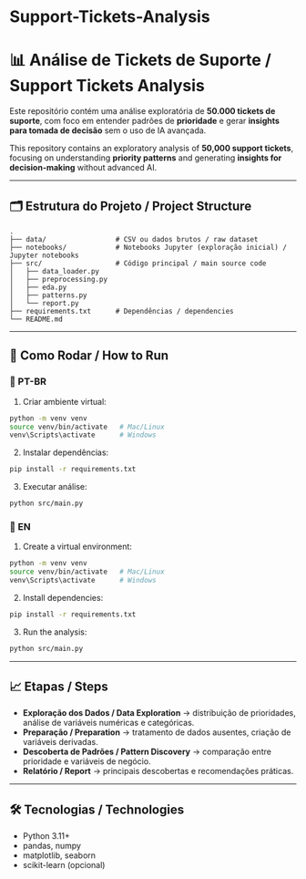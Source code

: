 # Support-Tickets-Analysis

# 📊 Análise de Tickets de Suporte / Support Tickets Analysis

Este repositório contém uma análise exploratória de **50.000 tickets de
suporte**, com foco em entender padrões de **prioridade** e gerar
**insights para tomada de decisão** sem o uso de IA avançada.

This repository contains an exploratory analysis of **50,000 support
tickets**, focusing on understanding **priority patterns** and
generating **insights for decision-making** without advanced AI.

------------------------------------------------------------------------

## 🗂 Estrutura do Projeto / Project Structure

    .
    ├── data/                 # CSV ou dados brutos / raw dataset
    ├── notebooks/            # Notebooks Jupyter (exploração inicial) / Jupyter notebooks
    ├── src/                  # Código principal / main source code
    │   ├── data_loader.py
    │   ├── preprocessing.py
    │   ├── eda.py
    │   ├── patterns.py
    │   └── report.py
    ├── requirements.txt      # Dependências / dependencies
    └── README.md

------------------------------------------------------------------------

## 🚀 Como Rodar / How to Run

### 🔹 PT-BR

1.  Criar ambiente virtual:

``` bash
python -m venv venv
source venv/bin/activate   # Mac/Linux
venv\Scripts\activate      # Windows
```

2.  Instalar dependências:

``` bash
pip install -r requirements.txt
```

3.  Executar análise:

``` bash
python src/main.py
```

### 🔹 EN

1.  Create a virtual environment:

``` bash
python -m venv venv
source venv/bin/activate   # Mac/Linux
venv\Scripts\activate      # Windows
```

2.  Install dependencies:

``` bash
pip install -r requirements.txt
```

3.  Run the analysis:

``` bash
python src/main.py
```

------------------------------------------------------------------------

## 📈 Etapas / Steps

-   **Exploração dos Dados / Data Exploration** → distribuição de
    prioridades, análise de variáveis numéricas e categóricas.
-   **Preparação / Preparation** → tratamento de dados ausentes, criação
    de variáveis derivadas.
-   **Descoberta de Padrões / Pattern Discovery** → comparação entre
    prioridade e variáveis de negócio.
-   **Relatório / Report** → principais descobertas e recomendações
    práticas.

------------------------------------------------------------------------

## 🛠 Tecnologias / Technologies

-   Python 3.11+
-   pandas, numpy
-   matplotlib, seaborn
-   scikit-learn (opcional)